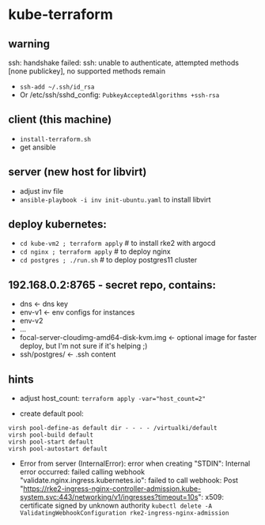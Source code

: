 # kube-terraform

## warning
ssh: handshake failed: ssh: unable to authenticate, attempted methods [none publickey], no supported methods remain
* ```ssh-add ~/.ssh/id_rsa```
* Or /etc/ssh/sshd_config: ```PubkeyAcceptedAlgorithms +ssh-rsa```

## client (this machine)
* ```install-terraform.sh```
* get ansible

## server (new host for libvirt)
* adjust inv file
* ```ansible-playbook -i inv init-ubuntu.yaml``` to install libvirt

## deploy kubernetes:
* ```cd kube-vm2 ; terraform apply``` # to install rke2 with argocd
* ```cd nginx ; terraform apply``` # to deploy nginx
* ```cd postgres ; ./run.sh``` # to deploy postgres11 cluster

## 192.168.0.2:8765 - secret repo, contains:
- dns <- dns key
- env-v1 <- env configs for instances
- env-v2
- ...
- focal-server-cloudimg-amd64-disk-kvm.img <- optional image for faster deploy, but I'm not sure if it's helping ;)
- ssh/postgres/ <- .ssh content

## hints
- adjust host_count: ```terraform apply -var="host_count=2"```

- create default pool:
```
virsh pool-define-as default dir - - - - /virtualki/default
virsh pool-build default
virsh pool-start default
virsh pool-autostart default
```

- Error from server (InternalError): error when creating "STDIN": Internal error occurred: failed calling webhook "validate.nginx.ingress.kubernetes.io": failed to call webhook: Post "https://rke2-ingress-nginx-controller-admission.kube-system.svc:443/networking/v1/ingresses?timeout=10s": x509: certificate signed by unknown authority
```kubectl delete -A ValidatingWebhookConfiguration rke2-ingress-nginx-admission```


